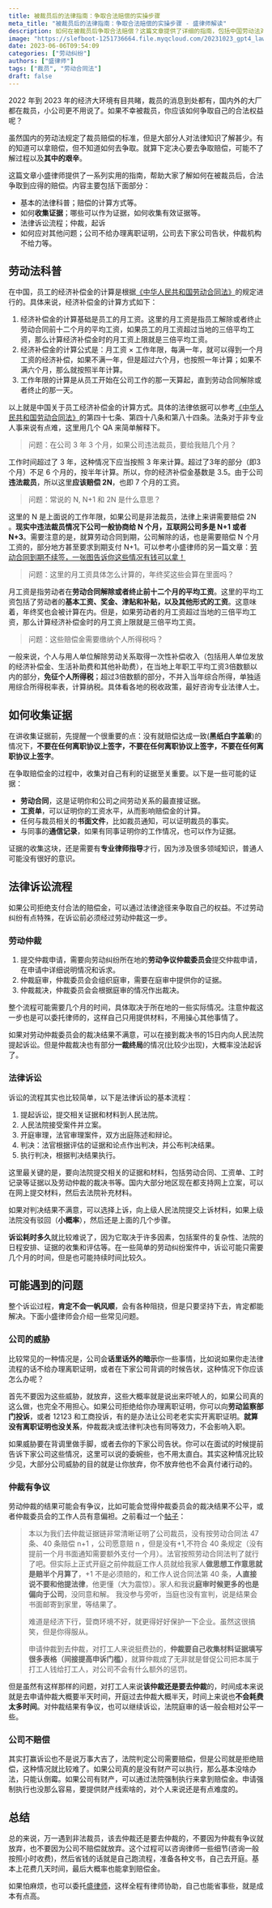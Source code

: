 ```yaml
---
title: 被裁员后的法律指南：争取合法赔偿的实操步骤
meta_title: "被裁员后的法律指南：争取合法赔偿的实操步骤 - 盛律师解读"
description: 如何在被裁员后争取合法赔偿？这篇文章提供了详细的指南，包括中国劳动法对裁员赔偿的规定，收集有利证据的方法，法律诉讼流程，以及如何应对公司的威胁。让你在争取权益的过程中，有法可依，步步为营。
image: "https://slefboot-1251736664.file.myqcloud.com/20231023_gpt4_lawer_helper.png/webp"
date: 2023-06-06T09:54:09
categories: ["劳动纠纷"]
authors: ["盛律师"]
tags: ["裁员", "劳动合同法"]
draft: false
---
```


2022 年到 2023 年的经济大环境有目共睹，裁员的消息到处都有，国内外的大厂都在裁员，小公司更不用说了。如果不幸被裁员，你应该如何争取自己的合法权益呢？

虽然国内的劳动法规定了裁员赔偿的标准，但是大部分人对法律知识了解甚少。有的知道可以拿赔偿，但不知道如何去争取。就算下定决心要去争取赔偿，可能不了解过程以及**其中的艰辛**。

这篇文章小盛律师提供了一系列实用的指南，帮助大家了解如何在被裁员后，合法争取到应得的赔偿。内容主要包括下面部分：

- 基本的法律科普；赔偿的计算方式等。
- 如何**收集证据**；哪些可以作为证据，如何收集有效证据等。
- 法律诉讼流程；仲裁，起诉
- 如何应对其他问题；公司不给办理离职证明，公司去下家公司告状，仲裁机构不给力等。

## 劳动法科普

在中国，员工的经济补偿金的计算是根据[《中华人民共和国劳动合同法》](https://www.gov.cn/flfg/2007-06/29/content_669394.htm)的规定进行的。具体来说，经济补偿金的计算方式如下：

1. 经济补偿金的计算基础是员工的月工资。这里的月工资是指员工解除或者终止劳动合同前十二个月的平均工资，如果员工的月工资超过当地的三倍平均工资，那么计算经济补偿金时的月工资上限就是三倍平均工资。
2. 经济补偿金的计算公式是：月工资 × 工作年限，每满一年，就可以得到一个月工资的经济补偿，如果不满一年，但是超过六个月，也按照一年计算；如果不满六个月，那么就按照半年计算。
3. 工作年限的计算是从员工开始在公司工作的那一天算起，直到劳动合同解除或者终止的那一天。

以上就是中国关于员工经济补偿金的计算方式。具体的法律依据可以参考[《中华人民共和国劳动合同法》](https://www.gov.cn/flfg/2007-06/29/content_669394.htm)的第四十七条、第四十八条和第八十四条。法条对于非专业人事来说有点难，这里用几个 QA 来简单解释下。

> 问题：在公司 3 年 3 个月，如果公司违法裁员，要给我赔几个月？

工作时间超过了 3 年，这种情况下应当按照 3 年来计算。超过了3年的部分（即3个月）不足 6 个月的，按半年计算。所以，你的经济补偿金基数是 3.5。由于公司**违法裁员**，所以这里**应该赔偿 2N**，也即 7 个月的工资。

> 问题：常说的 N, N+1 和 2N 是什么意思？

这里的 N 是上面说的工作年限，如果公司是非法裁员，法律上来讲需要赔偿 2N 。**现实中违法裁员情况下公司一般协商给 N 个月，互联网公司多是 N+1 或者 N+3**。需要注意的是，就算劳动合同到期，公司解除的话，也是需要赔偿 N 个月工资的，部分地方甚至要求到期支付 N+1。可以参考小盛律师的另一篇文章：[劳动合同到期不续签，一张图告诉你这些情况有钱可以拿！](https://selfboot.cn/2023/08/23/employment_renewal/)

> 问题：这里的月工资具体怎么计算的，年终奖这些会算在里面吗？

月工资是指劳动者在**劳动合同解除或者终止前十二个月的平均工资**。这里的平均工资包括了劳动者的**基本工资、奖金、津贴和补贴，以及其他形式的工资**。这意味着，年终奖也会被计算在内。但是，如果劳动者的月工资超过当地的三倍平均工资，那么计算经济补偿金时的月工资上限就是三倍平均工资。

> 问题：这些赔偿金需要缴纳个人所得税吗？

一般来说，个人与用人单位解除劳动关系取得一次性补偿收入（包括用人单位发放的经济补偿金、生活补助费和其他补助费），在当地上年职工平均工资3倍数额以内的部分，**免征个人所得税**；超过3倍数额的部分，不并入当年综合所得，单独适用综合所得税率表，计算纳税。具体看各地的税收政策，最好咨询专业法律人士。

## 如何收集证据

在讲收集证据前，先提醒一个很重要的点：没有就赔偿达成一致(**黑纸白字盖章**)的情况下，**不要在任何离职协议上签字，不要在任何离职协议上签字，不要在任何离职协议上签字**。

在争取赔偿金的过程中，收集对自己有利的证据至关重要。以下是一些可能的证据：

- **劳动合同**，这是证明你和公司之间劳动关系的最直接证据。
- **工资单**，可以证明你的工资水平，从而影响赔偿金的计算。
- 任何与裁员相关的**书面文件**，比如裁员通知，可以证明裁员的事实。
- 与同事的**通信记录**，如果有同事证明你的工作情况，也可以作为证据。

证据的收集这块，还是需要有**专业律师指导**才行，因为涉及很多领域知识，普通人可能没有很好的意识。

## 法律诉讼流程

如果公司拒绝支付合法的赔偿金，可以通过法律途径来争取自己的权益。不过劳动纠纷有点特殊，在诉讼前必须经过劳动仲裁这一步。

### 劳动仲裁

1. 提交仲裁申请，需要向劳动纠纷所在地的**劳动争议仲裁委员会**提交仲裁申请，在申请中详细说明情况和诉求。
2. 仲裁庭审，仲裁委员会会组织庭审，需要在庭审中提供你的证据。
3. 仲裁裁决，仲裁委员会会根据庭审的情况作出裁决。

整个流程可能需要几个月的时间，具体取决于所在地的一些实际情况。注意仲裁这一步也是可以委托律师的，这样自己只用提供材料，不用操心其他事情了。

如果对劳动仲裁委员会的裁决结果不满意，可以在接到裁决书的15日内向人民法院提起诉讼。但是仲裁裁决也有部分**一裁终局**的情况(比较少出现)，大概率没法起诉了。

### 法律诉讼

诉讼的流程其实也比较简单，以下是法律诉讼的基本流程：

1. 提起诉讼，提交相关证据和材料到人民法院。
2. 人民法院接受案件并立案。
3. 开庭审理，法官审理案件，双方出庭陈述和辩论。
4. 判决：法官根据评估的证据和论点作出判决，并公布判决结果。
5. 执行判决，根据判决结果执行。

这里最关键的是，要向法院提交相关的证据和材料，包括劳动合同、工资单、工时记录等证据以及劳动仲裁的裁决书等。国内大部分地区现在都支持网上立案，可以在网上提交材料，然后去法院补充材料。

如果对判决结果不满意，可以选择上诉，向上级人民法院提交上诉材料，如果上级法院没有驳回（**小概率**），然后还是上面的几个步骤。

**诉讼耗时多久**就比较难说了，因为它取决于许多因素，包括案件的复杂性、法院的日程安排、证据的收集和评估等。在一些简单的劳动纠纷案件中，诉讼可能只需要几个月的时间，但是也可能持续时间比较久。

## 可能遇到的问题

整个诉讼过程，**肯定不会一帆风顺**，会有各种阻挠，但是只要坚持下去，肯定都能解决。下面小盛律师会介绍一些常见问题。

### 公司的威胁

比较常见的一种情况是，公司会**话里话外的暗示**你一些事情，比如说如果你走法律流程的话不给办理离职证明，或者在下家公司背调的时候告状，这种情况下你应该怎么办呢？

首先不要因为这些威胁，就放弃，这些大概率就是说出来吓唬人的，如果公司真的这么做，也完全不用担心。如果公司拒绝给你办理离职证明，你可以向**劳动监察部门投诉**，或者 12123 和工商投诉，有的是办法让公司老老实实开离职证明。**就算没有离职证明也没关系**，仲裁裁决或法律判决也有同等效力，不会影响入职。

如果威胁要在背调里做手脚，或者去你的下家公司告状。你可以在面试的时候提前告诉下家公司这些情况，这里可以说的委婉些，也不用太直白。其实这种情况比较少见，大部分公司威胁的目的就是让你放弃，你不放弃他也不会真付诸行动的。

### 仲裁有争议

劳动仲裁的结果可能会有争议，比如可能会觉得仲裁委员会的裁决结果不公平，或者仲裁委员会的工作人员有意偏袒。之前看过一个[帖子](https://www.v2ex.com/t/976105)：

> 本以为我们去仲裁证据链非常清晰证明了公司裁员，没有按劳动合同法 47 条、40 条赔偿 n+1 ，公司愿意赔 n ，但是没有+1,不符合 40 条规定（没有提前一个月书面通知需要额外支付一个月）。法官按照劳动合同法判了就行了吧。但实际上正式开庭之前仲裁庭工作人员就给我家人**做思想工作意思就是赔半个月算了**，+1 不是必须赔的，和工作人说合同法第 40 条，**人直接说不要和他提法律**，他更懂（大为震惊）。家人和我说**庭审时候更多的也是偏向于公司**，没同意和解。 我没参与旁听，当庭也没有宣判，说是结果会书面邮寄到家里，等结果了。
> 
> 难道是经济下行，营商环境不好，就更得好好保护一下企业。虽然这很搞笑，但是你得服从。
> 
> 申请仲裁到去仲裁，对打工人来说挺费劲的，**仲裁要自己收集材料证据填写很多表格（间接提高申诉门槛）**，就算仲裁成了无非就是督促公司把本属于打工人钱给打工人，对公司不会有什么额外的惩罚。

但是虽然有这样那样的问题，对打工人来说**该仲裁还是要去仲裁**的，时间成本来说就是去申请仲裁大概要半天时间，开庭过去仲裁大概半天，时间上来说也**不会耗费太多时间**。对仲裁结果有争议，也可以继续诉讼，法院庭审的话一般会相对公平一些。

### 公司不赔偿

其实打赢诉讼也不是说万事大吉了，法院判定公司需要赔偿，但是公司就是拒绝赔偿，这种情况就比较难了。如果公司真的是没有财产可以执行，那么基本没啥办法，只能认倒霉。如果公司有财产，可以通过法院强制执行来拿到赔偿金。申请强制执行也没那么容易，要提供财产线索啥的，对个人来说还是有点难度的。

## 总结

总的来说，万一遇到非法裁员，该去仲裁还是要去仲裁的，不要因为仲裁有争议就放弃，也不要因为公司不赔偿就放弃。这个过程可以咨询律师一些细节(咨询一般按照小时收费)，然后省钱的话就是自己跑流程，准备各种文书，自己去开庭。基本上花费几天时间，最后大概率也能拿到赔偿金。

如果怕麻烦，也可以委托[盛律师](https://shenglvshi.cn/contact)，这样全程有律师协助，自己也能省事些，就是成本有点高。